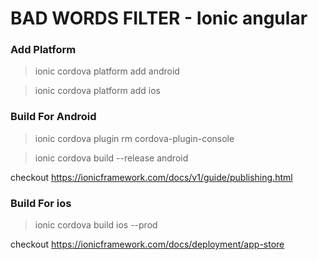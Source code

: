 # BAD WORDS FILTER - Ionic angular

### Add Platform

> ionic cordova platform add android

> ionic cordova platform add ios

### Build For Android


>ionic cordova plugin rm cordova-plugin-console

> ionic cordova build --release android

checkout https://ionicframework.com/docs/v1/guide/publishing.html

### Build For ios

>ionic cordova build ios --prod

checkout https://ionicframework.com/docs/deployment/app-store